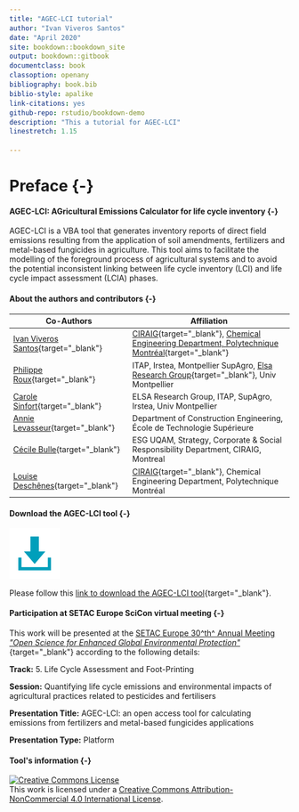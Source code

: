 ```yaml
--- 
title: "AGEC-LCI tutorial"
author: "Ivan Viveros Santos"
date: "April 2020"
site: bookdown::bookdown_site
output: bookdown::gitbook
documentclass: book
classoption: openany
bibliography: book.bib
biblio-style: apalike
link-citations: yes
github-repo: rstudio/bookdown-demo
description: "This a tutorial for AGEC-LCI"
linestretch: 1.15

---
```


# Preface {-}

#### AGEC-LCI: AGricultural Emissions Calculator for life cycle inventory {-}

AGEC-LCI is a VBA tool that generates inventory reports of direct field emissions resulting from the application of soil amendments, fertilizers and metal-based fungicides in agriculture. This tool aims to facilitate the modelling of the foreground process of agricultural systems and to avoid the potential inconsistent linking between life cycle inventory (LCI) and life cycle impact assessment (LCIA) phases.


#### About the authors and contributors {-}



|Co-Authors | Affiliation | 
|-----------|-------------|
|[Ivan Viveros Santos](https://ca.linkedin.com/in/ivan-viveros-santos){target="_blank"}|[CIRAIG](http://www.ciraig.org/fr/){target="_blank"}, [Chemical Engineering Department, Polytechnique Montréal](https://www.polymtl.ca/gch/){target="_blank"}|
|[Philippe Roux](http://www.elsa-lca.org/?p=137&lang=en){target="_blank"}|ITAP, Irstea, Montpellier SupAgro, [Elsa Research Group](http://www.elsa-lca.org/?lang=en){target="_blank"}, Univ Montpellier|
|[Carole Sinfort](http://www.elsa-lca.org/?tag=carole-sinfort&lang=en){target="_blank"}|ELSA Research Group, ITAP, SupAgro, Irstea, Univ Montpellier| 
|[Annie Levasseur](https://www.etsmtl.ca/en/research/professors/alevasseur/){target="_blank"}|Department of Construction Engineering, École de Technologie Supérieure|
|[Cécile Bulle](https://professeurs.uqam.ca/professeur/bulle.cecile/){target="_blank"}|ESG UQAM, Strategy, Corporate & Social Responsibility Department, CIRAIG, Montreal|
|[Louise Deschênes](https://www.polymtl.ca/expertises/deschenes-louise){target="_blank"}| [CIRAIG](http://www.ciraig.org/fr/){target="_blank"}, Chemical Engineering Department, Polytechnique Montréal|


#### Download the AGEC-LCI tool {-}

<img src="Figures/download_icon.png" width="91" />

Please follow this [link to download the AGEC-LCI tool](){target="_blank"}.

#### Participation at SETAC Europe SciCon virtual meeting {-}

This work will be presented at the [SETAC Europe 30^th^ Annual Meeting *"Open Science for Enhanced Global Environmental Protection"*](https://dublin.setac.org/){target="_blank"} according to the following details:

**Track:** 5. Life Cycle Assessment and Foot-Printing

**Session:** Quantifying life cycle emissions and environmental impacts of agricultural practices related to pesticides and fertilisers

**Presentation Title:** AGEC-LCI: an open access tool for calculating emissions from fertilizers and metal-based fungicides applications

**Presentation Type:** Platform

#### Tool's information {-}

<a rel="license" href="http://creativecommons.org/licenses/by-nc/4.0/"><img alt="Creative Commons License" style="border-width:0" src="https://i.creativecommons.org/l/by-nc/4.0/88x31.png" /></a><br />This work is licensed under a <a rel="license" href="http://creativecommons.org/licenses/by-nc/4.0/">Creative Commons Attribution-NonCommercial 4.0 International License</a>.

